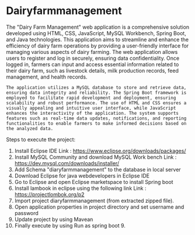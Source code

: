 # Dairyfarmmanagement
   The "Dairy Farm Management" web application is a comprehensive solution developed using HTML, CSS, JavaScript, MySQL Workbench, Spring Boot, and Java technologies. This application aims to streamline and enhance the efficiency of dairy farm operations by providing a user-friendly interface for managing various aspects of dairy farming. The web application allows users to register and log in securely, ensuring data confidentiality. Once logged in, farmers can input and access essential information related to their dairy farm, such as livestock details, milk production records, feed management, and health records.

    The application utilizes a MySQL database to store and retrieve data, ensuring data integrity and reliability. The Spring Boot framework is employed to facilitate rapid development and deployment, ensuring scalability and robust performance. The use of HTML and CSS ensures a visually appealing and intuitive user interface, while JavaScript enhances the interactivity of the application. The system supports features such as real-time data updates, notifications, and reporting functionalities to enable farmers to make informed decisions based on the analyzed data.

Steps to execute the project:
1. Install Eclipse IDE
   Link : https://www.eclipse.org/downloads/packages/
2. Install MySQL Community and download MySQL Work bench
   Link : https://dev.mysql.com/downloads/installer/
3. Add Schema "diaryfarmmanagement" to the database in local server
4. Download Eclipse for java webdevelopers in Eclipse IDE
5. Go to Eclipse and open Eclipse marketspace to install Spring boot
6. Install lambook in eclipse using the following link
   Link : https://projectlombok.org/p2
7. Import project diaryfarmmanagement (from extracted zipped file).
8. Open application properties in project directory and set username and password
9. Update project by using Mavean
10. Finally execute by using Run as spring boot 9.
